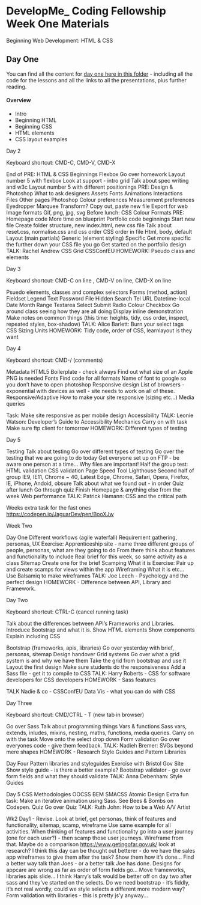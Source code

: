 # DevelopMe_ Coding Fellowship Week One Materials

Beginning Web Development: HTML & CSS

## Day One

You can find all the content for [day one here in this folder](day01) - including all the code for the lessons and all the links to all the presentations, plus further reading.

#### Overview

- Intro
- Beginning HTML
- Beginning CSS
- HTML elements
- CSS layout examples






Day 2

Keyboard shortcut: CMD-C, CMD-V, CMD-X

End of PRE: HTML & CSS Beginnings
Flexbox
Go over homework
Layout number 5 with flexbox
Look at support - intro grid
Talk about spec writing and w3c
Layout number 5 with different positionings
PRE: Design & Photoshop
What to ask designers
Assets
Fonts
Animations
Interactions
Files
Other pages
Photoshop
Colour preferences
Measurement preferences
Eyedropper
Marquee
Transform?
Copy out, paste new file
Export for web
Image formats
Gif, png, jpg, svg
Before lunch: CSS Colour Formats
PRE: Homepage code
More time on blueprint
Portfolio code beginnings
Start new file
Create folder structure, new index.html, new css file
Talk about reset.css, normalise.css and css order
CSS order in file
Html, body, default
Layout (main partials)
Generic (element styling)
Specific
Get more specific the further down your CSS file you go
Get started on the portfolio design
TALK: Rachel Andrew CSS Grid CSSConfEU
HOMEWORK: Pseudo class and elements

Day 3

Keyboard shortcut: CMD-C on line , CMD-V on line, CMD-X on line

Psuedo elements, classes and complex selectors
Forms (method, action)
Fieldset
Legend
Text
Password
File
Hidden
Search
Tel
URL
Datetime-local
Date
Month
Range
Textarea
Select
Submit
Radio
Colour
Checkbox
Go around class seeing how they are all doing
Display inline demonstration
Make notes on common things (this time: heights, tidy, css order, inspect, repeated styles, box-shadow)
TALK: Alice Barlett: Burn your select tags
CSS Sizing Units
HOMEWORK: Tidy code, order of CSS, learnlayout is they want

Day 4

Keyboard shortcut: CMD-/ (comments)

Metadata
HTML5 Boilerplate - check always
Find out what size of an Apple PNG is needed
Fonts
Find code for all formats
Name of font to google so you don’t have to open photoshop
Responsive design
List of browsers - exponential with devices as well - site needs to work on all of these.
Responsive/Adaptive
How to make your site responsive (sizing etc...)
Media queries


Task: Make site responsive as per mobile design
Accessibility
TALK: Leonie Watson: Developer’s Guide to Accessibility Mechanics
Carry on with task
Make sure ftp client for tomorrow
HOMEWORK: Different types of testing


Day 5

Testing
Talk about testing
Go over different types of testing
Go over the testing that we are going to do today
Get everyone set up on FTP - be aware one person at a time…
Why files are important!
Half the group test:
HTML validation
CSS validation
Page Speed Tool
Lighthouse
Second half of group
IE9, IE11, Chrome ~ 40, Latest Edge, Chrome, Safari, Opera, Firefox, IE, iPhone, Andoid, obsure
Talk about what we found out - in order
Quiz after lunch
Go through quiz
Finish Homepage & anything else from the week
Web performance
TALK: Patrick Hamann: CSS and the critical path

Weeks extra task for the fast ones https://codepen.io/JaguarDev/pen/BooXJw

Week Two

Day One
Different workflows (agile waterfall)
Requirement gathering, personas, UX
Exercise: Apprenticeship site - name three different groups of people, personas, what are they going to do
From there think about features and functionality to include
Real brief for this week, so same activity as a class
Sitemap
Create one for the brief
Scamping
What it is
Exercise: Pair up and create scamps for views within the app
Wireframing
What it is etc…
Use Balsamiq to make wireframes
TALK: Joe Leech - Psychology and the perfect design
HOMEWORK - Difference between API, Library and Framework.

Day Two

Keyboard shortcut: CTRL-C (cancel running task)

Talk about the differences between API’s Frameworks and Libraries.
Introduce Bootstrap and what it is.
Show HTML elements
Show components
Explain including CSS


Bootstrap (frameworks, apis, libraries)
Go over yesterday with brief, personas, sitemap
Design handover
Grid systems
Go over what a grid system is and why we have them
Take the grid from bootstrap and use it
Layout the first design
Make sure students do the responsiveness 
Add a Sass file - get it to compile to CSS
TALK: Harry Roberts - CSS for software developers for CSS developers
HOMEWORK - Sass features

TALK Nadie & co - CSSConfEU Data Vis - what you can do with CSS

Day Three

Keyboard shortcut: CMD/CTRL - T (new tab in browser)

Go over Sass
Talk about programming things
Vars & functions
Sass vars, extends, inludes, mixins, nesting, maths, functions, media queries.
Carry on with the task
Move onto the select drop down
Form validation
Go over everyones code - give them feedback.
TALK: Nadieh Bremer: SVGs beyond mere shapes
HOMEWORK - Research Style Guides and Pattern Libraries

Day Four
Pattern libraries and styleguides
Exercise with Bristol Gov Site
Show style guide - is there a better example?
Bootstrap validator - go over form fields and what they should validate
TALK: Anna Debenham: Style Guides

Day 5
CSS Methodologies
OOCSS
BEM
SMACSS
Atomic Design
Extra fun task: Make an iterative animation using Sass. See Bees & Bombs on Codepen.
Quiz
Go over Quiz
TALK: Ruth John: How to be a Web A/V Artist


Wk2 Day1 - Revise. Look at brief, get personas, think of features and functionality, sitemap, scamp, wireframe
  Use same example for all activities. When thinking of features and functionality go into a user journey (one for each user?) - then scamp those user journeys.
  Wireframe from that.
Maybe do a comparison https://www.getingofar.gov.uk/ look at research? I think this day can be thought out betterer - do we have the sales app wireframes to give them after the task? Show them how it’s done...
  Find a better way talk than Joes - or a better talk Joe has done.
Designs for appcare are wrong as far as order of form fields go…
Move frameworks, libraries apis slide...
  I think Harry’s talk would be better off on day two after sass and they’ve started on the selects.
  Do we need bootstrap - it’s fiddly, it’s not real wordly, could we style selects a different more modern way? Form validation with libraries - this is pretty js’y anyway...
